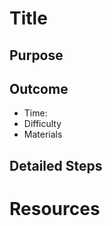 # Title

## Purpose


## Outcome


* Time:
* Difficulty
* Materials

## Detailed Steps


# Resources
